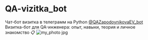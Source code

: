 # QA-vizitka_bot
Чат-бот визитка в телеграмм на Python 
[@QAZapodoynikovaEV_bot](https://t.me/QAZapodoynikovaEV_bot)
Визитка-бот для QA-инженера: опыт, навыки, теория и личное знакомство 📋
![my_photo jpg](https://github.com/user-attachments/assets/bb50782b-cb4f-4085-a651-3c2c65941b23)
